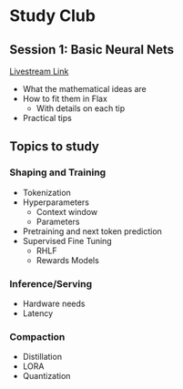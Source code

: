 # Study Club

## Session 1: Basic Neural Nets
[Livestream Link](https://www.youtube.com/watch?v=D1ANQuGzZtg)
* What the mathematical ideas are
* How to fit them in Flax
  * With details on each tip
* Practical tips



## Topics to study
### Shaping and Training
* Tokenization
* Hyperparameters
  * Context window
  * Parameters
* Pretraining and next token prediction
* Supervised Fine Tuning
  * RHLF
  * Rewards Models

### Inference/Serving
* Hardware needs
* Latency

### Compaction
* Distillation
* LORA
* Quantization
